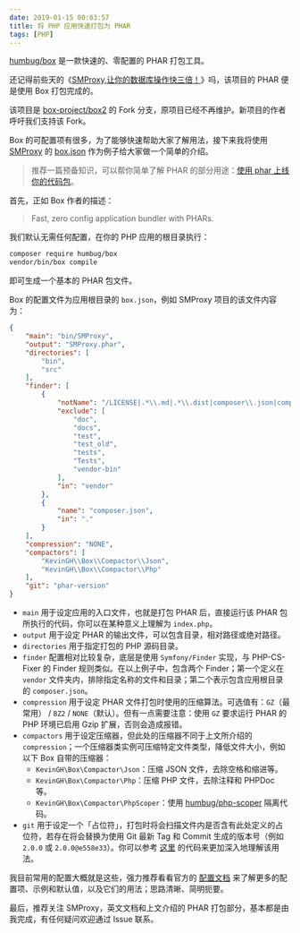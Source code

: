 ```yaml
---
date: 2019-01-15 00:03:57
title: 将 PHP 应用快速打包为 PHAR
tags: [PHP]
---
```


[humbug/box](https://github.com/humbug/box) 是一款快速的、零配置的 PHAR 打包工具。

还记得前些天的《[SMProxy,让你的数据库操作快三倍！](https://laravel-china.org/articles/19742)》吗，该项目的 PHAR 便是使用 Box 打包完成的。

<!--more-->

该项目是 [box-project/box2](https://github.com/box-project/box2) 的 Fork 分支，原项目已经不再维护。新项目的作者呼吁我们支持该 Fork。

Box 的可配置项有很多，为了能够快速帮助大家了解用法，接下来我将使用 [SMProxy](https://github.com/louislivi/SMProxy) 的 [box.json](https://github.com/louislivi/SMProxy/blob/master/box.json) 作为例子给大家做一个简单的介绍。

> 推荐一篇预备知识，可以帮你简单了解 PHAR 的部分用途：[使用 phar 上线你的代码包](https://segmentfault.com/a/1190000002166235)。

首先，正如 Box 作者的描述：

> Fast, zero config application bundler with PHARs.

我们默认无需任何配置，在你的 PHP 应用的根目录执行：

```bash
composer require humbug/box
vendor/bin/box compile
```

即可生成一个基本的 PHAR 包文件。

Box 的配置文件为应用根目录的 `box.json`，例如 SMProxy 项目的该文件内容为：

```json
{
    "main": "bin/SMProxy",
    "output": "SMProxy.phar",
    "directories": [
        "bin",
        "src"
    ],
    "finder": [
        {
            "notName": "/LICENSE|.*\\.md|.*\\.dist|composer\\.json|composer\\.lock/",
            "exclude": [
                "doc",
                "docs",
                "test",
                "test_old",
                "tests",
                "Tests",
                "vendor-bin"
            ],
            "in": "vendor"
        },
        {
            "name": "composer.json",
            "in": "."
        }
    ],
    "compression": "NONE",
    "compactors": [
        "KevinGH\\Box\\Compactor\\Json",
        "KevinGH\\Box\\Compactor\\Php"
    ],
    "git": "phar-version"
}
```

- `main` 用于设定应用的入口文件，也就是打包 PHAR 后，直接运行该 PHAR 包所执行的代码，你可以在某种意义上理解为 `index.php`。
- `output` 用于设定 PHAR 的输出文件，可以包含目录，相对路径或绝对路径。
- `directories` 用于指定打包的 PHP 源码目录。
- `finder` 配置相对比较复杂，底层是使用 `Symfony/Finder` 实现，与 PHP-CS-Fixer 的 Finder 规则类似。在以上例子中，包含两个 Finder；第一个定义在 `vendor` 文件夹内，排除指定名称的文件和目录；第二个表示包含应用根目录的 `composer.json`。
- `compression` 用于设定 PHAR 文件打包时使用的压缩算法。可选值有：`GZ`（最常用） / `BZ2` / `NONE`（默认）。但有一点需要注意：使用 `GZ` 要求运行 PHAR 的 PHP 环境已启用 Gzip 扩展，否则会造成报错。
- `compactors` 用于设定压缩器，但此处的压缩器不同于上文所介绍的 `compression`；一个压缩器类实例可压缩特定文件类型，降低文件大小，例如以下 Box 自带的压缩器：
  - `KevinGH\Box\Compactor\Json`：压缩 JSON 文件，去除空格和缩进等。
  - `KevinGH\Box\Compactor\Php`：压缩 PHP 文件，去除注释和 PHPDoc 等。
  - `KevinGH\Box\Compactor\PhpScoper`：使用 [humbug/php-scoper](https://github.com/humbug/php-scoper) 隔离代码。
- `git` 用于设定一个「占位符」，打包时将会扫描文件内是否含有此处定义的占位符，若存在将会替换为使用 Git 最新 Tag 和 Commit 生成的版本号（例如 `2.0.0` 或 `2.0.0@e558e33`）。你可以参考 [这里](https://github.com/louislivi/SMProxy/blob/246b8b04f0a32336a254442ce4a5b4cd8355d349/bin/bootstrap.php#L17) 的代码来更加深入地理解该用法。

我目前常用的配置大概就是这些，强力推荐看看官方的 [配置文档](https://github.com/humbug/box/blob/master/doc/configuration.md) 来了解更多的配置项、示例和默认值，以及它们的用法；思路清晰、简明扼要。

最后，推荐关注 SMProxy，英文文档和上文介绍的 PHAR 打包部分，基本都是由我完成，有任何疑问欢迎通过 Issue 联系。
